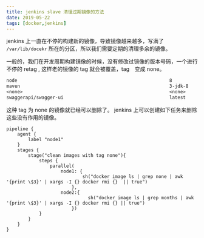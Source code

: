 ```yaml
---
title: jenkins slave 清理过期镜像的方法
date: 2019-05-22
tags: [docker,jenkins]
---
```

jenkins 上一直在不停的构建新的镜像，导致镜像越来越多，写满了 `/var/lib/docekr` 所在的分区，所以我们需要定期的清理多余的镜像。

一般的，我们在开发周期构建镜像的时候，没有修改过镜像的版本号码，一个进行不停的 retag , 这样老的镜像的 tag 就会被覆盖，tag　变成 none。
```txt
node                                                        8                        0bf36d7ccc1e        4 weeks ago         895MB                                                             
maven                                                       3-jdk-8                  f44a5194086a        5 weeks ago         636MB                                                             
<none>                                                      <none>                   6752e2093697        5 weeks ago         12.9MB                                                            
swaggerapi/swagger-ui                                       latest                   6f941e6fd913        5 weeks ago         51.7MB   
```
这种 tag 为 none 的镜像就已经可以删除了。 jenkins 上可以创建如下任务来删除这些没有作用的镜像。
```text
pipeline {
    agent {
        label "node1"
    }
    stages {
        stage("clean images with tag none"){
            steps {
                parallel(
                    node1: {
                            sh("docker image ls | grep none | awk '{print \$3}' | xargs -I {} docker rmi {}  || true")
                        },
                    node2:{
                              sh("docker image ls | grep months | awk '{print \$3}' | xargs -I {} docker rmi {} || true")
                        })
            }
        }
    }
}
```